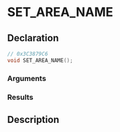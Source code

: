 # SET_AREA_NAME

## Declaration
```cpp
// 0x3C3879C6
void SET_AREA_NAME();
```

### Arguments

### Results

## Description
